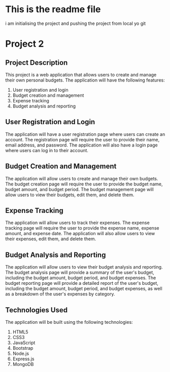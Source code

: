 # This is the readme file

i am initialising the project and pushing the project from local yo git


# Project 2

## Project Description

This project is a web application that allows users to create and manage their own personal budgets. The application will have the following features:

1. User registration and login
2. Budget creation and management
3. Expense tracking
4. Budget analysis and reporting

## User Registration and Login

The application will have a user registration page where users can create an account. The registration page will require the user to provide their name, email address, and password. The application will also have a login page where users can log in to their account.

## Budget Creation and Management

The application will allow users to create and manage their own budgets. The budget creation page will require the user to provide the budget name, budget amount, and budget period. The budget management page will allow users to view their budgets, edit them, and delete them.

## Expense Tracking

The application will allow users to track their expenses. The expense tracking page will require the user to provide the expense name, expense amount, and expense date. The application will also allow users to view their expenses, edit them, and delete them.

## Budget Analysis and Reporting

The application will allow users to view their budget analysis and reporting. The budget analysis page will provide a summary of the user's budget, including the budget amount, budget period, and budget expenses. The budget reporting page will provide a detailed report of the user's budget, including the budget amount, budget period, and budget expenses, as well as a breakdown of the user's expenses by category.

## Technologies Used

The application will be built using the following technologies:

1. HTML5
2. CSS3
3. JavaScript
4. Bootstrap
5. Node.js
6. Express.js
7. MongoDB
